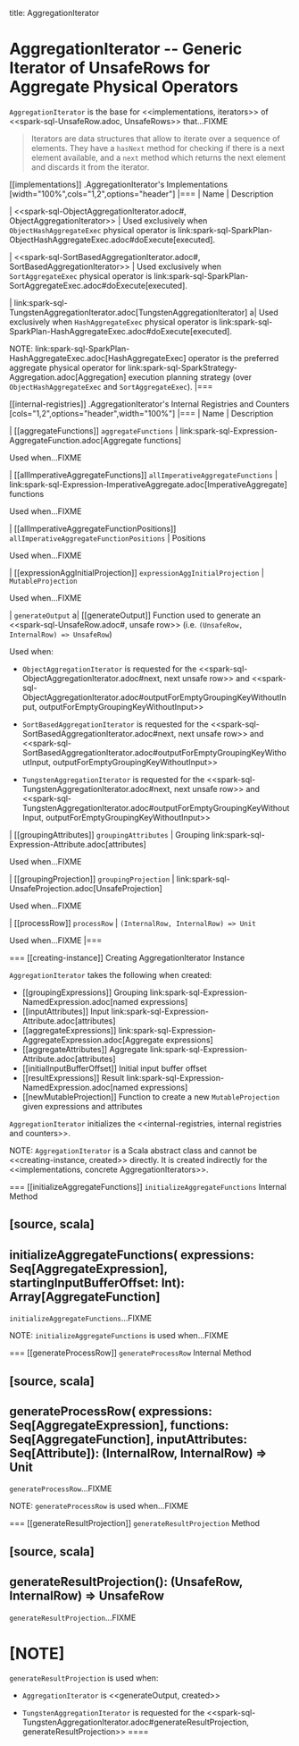 title: AggregationIterator

# AggregationIterator -- Generic Iterator of UnsafeRows for Aggregate Physical Operators

`AggregationIterator` is the base for <<implementations, iterators>> of <<spark-sql-UnsafeRow.adoc, UnsafeRows>> that...FIXME

> Iterators are data structures that allow to iterate over a sequence of elements. They have a `hasNext` method for checking if there is a next element available, and a `next` method which returns the next element and discards it from the iterator.

[[implementations]]
.AggregationIterator's Implementations
[width="100%",cols="1,2",options="header"]
|===
| Name
| Description

| <<spark-sql-ObjectAggregationIterator.adoc#, ObjectAggregationIterator>>
| Used exclusively when `ObjectHashAggregateExec` physical operator is link:spark-sql-SparkPlan-ObjectHashAggregateExec.adoc#doExecute[executed].

| <<spark-sql-SortBasedAggregationIterator.adoc#, SortBasedAggregationIterator>>
| Used exclusively when `SortAggregateExec` physical operator is link:spark-sql-SparkPlan-SortAggregateExec.adoc#doExecute[executed].

| link:spark-sql-TungstenAggregationIterator.adoc[TungstenAggregationIterator]
a| Used exclusively when `HashAggregateExec` physical operator is link:spark-sql-SparkPlan-HashAggregateExec.adoc#doExecute[executed].

NOTE: link:spark-sql-SparkPlan-HashAggregateExec.adoc[HashAggregateExec] operator is the preferred aggregate physical operator for link:spark-sql-SparkStrategy-Aggregation.adoc[Aggregation] execution planning strategy (over `ObjectHashAggregateExec` and `SortAggregateExec`).
|===

[[internal-registries]]
.AggregationIterator's Internal Registries and Counters
[cols="1,2",options="header",width="100%"]
|===
| Name
| Description

| [[aggregateFunctions]] `aggregateFunctions`
| link:spark-sql-Expression-AggregateFunction.adoc[Aggregate functions]

Used when...FIXME

| [[allImperativeAggregateFunctions]] `allImperativeAggregateFunctions`
| link:spark-sql-Expression-ImperativeAggregate.adoc[ImperativeAggregate] functions

Used when...FIXME

| [[allImperativeAggregateFunctionPositions]] `allImperativeAggregateFunctionPositions`
| Positions

Used when...FIXME

| [[expressionAggInitialProjection]] `expressionAggInitialProjection`
| `MutableProjection`

Used when...FIXME

| `generateOutput`
a| [[generateOutput]] Function used to generate an <<spark-sql-UnsafeRow.adoc#, unsafe row>> (i.e. `(UnsafeRow, InternalRow) => UnsafeRow`)

Used when:

* `ObjectAggregationIterator` is requested for the <<spark-sql-ObjectAggregationIterator.adoc#next, next unsafe row>> and <<spark-sql-ObjectAggregationIterator.adoc#outputForEmptyGroupingKeyWithoutInput, outputForEmptyGroupingKeyWithoutInput>>

* `SortBasedAggregationIterator` is requested for the <<spark-sql-SortBasedAggregationIterator.adoc#next, next unsafe row>> and <<spark-sql-SortBasedAggregationIterator.adoc#outputForEmptyGroupingKeyWithoutInput, outputForEmptyGroupingKeyWithoutInput>>

* `TungstenAggregationIterator` is requested for the <<spark-sql-TungstenAggregationIterator.adoc#next, next unsafe row>> and <<spark-sql-TungstenAggregationIterator.adoc#outputForEmptyGroupingKeyWithoutInput, outputForEmptyGroupingKeyWithoutInput>>

| [[groupingAttributes]] `groupingAttributes`
| Grouping link:spark-sql-Expression-Attribute.adoc[attributes]

Used when...FIXME

| [[groupingProjection]] `groupingProjection`
| link:spark-sql-UnsafeProjection.adoc[UnsafeProjection]

Used when...FIXME

| [[processRow]] `processRow`
| `(InternalRow, InternalRow) => Unit`

Used when...FIXME
|===

=== [[creating-instance]] Creating AggregationIterator Instance

`AggregationIterator` takes the following when created:

* [[groupingExpressions]] Grouping link:spark-sql-Expression-NamedExpression.adoc[named expressions]
* [[inputAttributes]] Input link:spark-sql-Expression-Attribute.adoc[attributes]
* [[aggregateExpressions]] link:spark-sql-Expression-AggregateExpression.adoc[Aggregate expressions]
* [[aggregateAttributes]] Aggregate link:spark-sql-Expression-Attribute.adoc[attributes]
* [[initialInputBufferOffset]] Initial input buffer offset
* [[resultExpressions]] Result link:spark-sql-Expression-NamedExpression.adoc[named expressions]
* [[newMutableProjection]] Function to create a new `MutableProjection` given expressions and attributes

`AggregationIterator` initializes the <<internal-registries, internal registries and counters>>.

NOTE: `AggregationIterator` is a Scala abstract class and cannot be <<creating-instance, created>> directly. It is created indirectly for the <<implementations, concrete AggregationIterators>>.

=== [[initializeAggregateFunctions]] `initializeAggregateFunctions` Internal Method

[source, scala]
----
initializeAggregateFunctions(
  expressions: Seq[AggregateExpression],
  startingInputBufferOffset: Int): Array[AggregateFunction]
----

`initializeAggregateFunctions`...FIXME

NOTE: `initializeAggregateFunctions` is used when...FIXME

=== [[generateProcessRow]] `generateProcessRow` Internal Method

[source, scala]
----
generateProcessRow(
  expressions: Seq[AggregateExpression],
  functions: Seq[AggregateFunction],
  inputAttributes: Seq[Attribute]): (InternalRow, InternalRow) => Unit
----

`generateProcessRow`...FIXME

NOTE: `generateProcessRow` is used when...FIXME

=== [[generateResultProjection]] `generateResultProjection` Method

[source, scala]
----
generateResultProjection(): (UnsafeRow, InternalRow) => UnsafeRow
----

`generateResultProjection`...FIXME

[NOTE]
====
`generateResultProjection` is used when:

* `AggregationIterator` is <<generateOutput, created>>

* `TungstenAggregationIterator` is requested for the <<spark-sql-TungstenAggregationIterator.adoc#generateResultProjection, generateResultProjection>>
====

